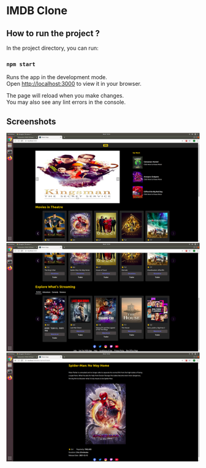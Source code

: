 # IMDB Clone 

## How to run the project ?

In the project directory, you can run:

### `npm start`

Runs the app in the development mode.\
Open [http://localhost:3000](http://localhost:3000) to view it in your browser.

The page will reload when you make changes.\
You may also see any lint errors in the console.

## Screenshots

<img src='src/images/s1.png' width='750'>
<img src='src/images/s2.png' width='750'>
<img src='src/images/s3.png' width='750'>